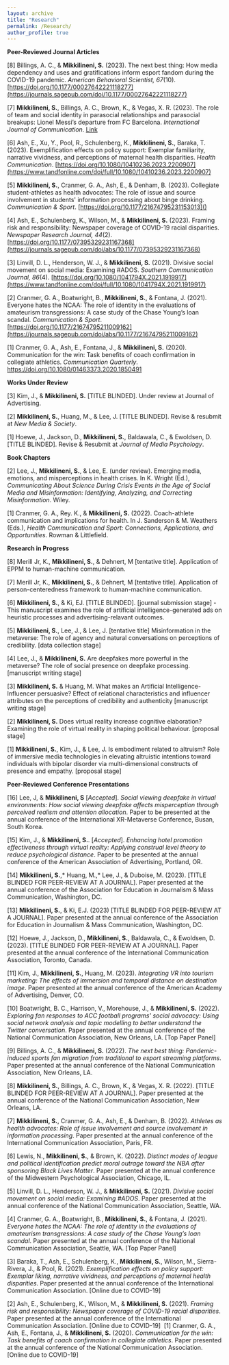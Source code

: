 ```yaml
---
layout: archive
title: "Research"
permalink: /Research/
author_profile: true
---
```



**Peer-Reviewed Journal Articles**

[8] Billings, A. C., & **Mikkilineni, S.** (2023). The next best thing: How media dependency and uses and gratifications inform esport fandom during the COVID-19 pandemic. _American Behavioral Scientist, 67_(10). [https://doi.org/10.1177/00027642221118277](https://journals.sagepub.com/doi/10.1177/00027642221118277)

[7] **Mikkilineni, S.**, Billings, A. C., Brown, K., & Vegas, X. R. (2023). The role of team and social identity in parasocial relationships and parasocial breakups: Lionel Messi’s departure from FC Barcelona. _International Journal of Communication_. ​[Link](https://ijoc.org/index.php/ijoc/article/view/20168/4258)

[6] Ash, E., Xu, Y., Pool, R., Schulenberg, K., **Mikkilineni, S.**, Baraka, T. (2023). Exemplification effects on policy support: Exemplar familiarity, narrative vividness, and perceptions of maternal health disparities. _Health Communication_. [https://doi.org/10.1080/10410236.2023.2200907](https://www.tandfonline.com/doi/full/10.1080/10410236.2023.2200907)

[5] **Mikkilineni, S.**, Cranmer, G. A., Ash, E., & Denham, B. (2023). Collegiate student-athletes as health advocates: The role of issue and source involvement in students' information processing about binge drinking. _Communication & Sport_. [https://doi.org/10.1177/21674795231153013]()

[4] Ash, E., Schulenberg, K., Wilson, M., & **Mikkilineni, S.** (2023). Framing risk and responsibility: Newspaper coverage of COVID-19 racial disparities. _Newspaper Research Journal, 44_(2). [https://doi.org/10.1177/07395329231167368](https://journals.sagepub.com/doi/abs/10.1177/07395329231167368)

[3] Linvill, D. L., Henderson, W. J., & **Mikkilineni, S.** (2021). Divisive social movement on social media: Examining #ADOS. _Southern Communication Journal, 86_(4). [https://doi.org/10.1080/1041794X.2021.1919917](https://www.tandfonline.com/doi/full/10.1080/1041794X.2021.1919917)

[2] Cranmer, G. A., Boatwright, B., **Mikkilineni, S.**, & Fontana, J. (2021). Everyone hates the NCAA: The role of identity in the evaluations of amateurism transgressions: A case study of the Chase Young’s loan scandal. _Communication & Sport_. ​[https://doi.org/10.1177/21674795211009162](https://journals.sagepub.com/doi/abs/10.1177/21674795211009162)

[1] Cranmer, G. A., Ash, E., Fontana, J., & **Mikkilineni, S.** (2020). Communication for the win: Task benefits of coach confirmation in collegiate athletics. _Communication Quarterly_. https://doi.org/10.1080/01463373.2020.1850491


**Works Under Review**

[3] Kim, J., & **Mikkilineni, S.** [TITLE BLINDED]. Under review at Journal of Advertising. 

[2] **Mikkilineni, S.**, Huang, M., & Lee, J. [TITLE BLINDED]. Revise & resubmit at _New Media & Society_. 

[1] Hoewe, J., Jackson, D., **Mikkilineni, S.**, Baldawala, C., & Ewoldsen, D. [TITLE BLINDED]. Revise & Resubmit at _Journal of Media Psychology_.


**Book Chapters**

[2] Lee, J., **Mikkilineni, S.**, & Lee, E. (under review). Emerging media, emotions, and misperceptions in health crises. In K. Wright (Ed.), _Communicating About Science During Crisis Events in the Age of Social Media and Misinformation: Identifying, Analyzing, and Correcting Misinformation_. Wiley.

[1] Cranmer, G. A., Rey. K., & **Mikkilineni, S.** (2022). Coach-athlete communication and implications for health. In J. Sanderson & M. Weathers (Eds.), _Health Communication and Sport: Connections, Applications, and Opportunities_. Rowman & Littlefield.

                                                              
**Research in Progress**

[8] Merill Jr, K., **Mikkilineni, S.**, & Dehnert, M [tentative title]. Application of EPPM to human-machine communication. 

[7] Merill Jr, K., **Mikkilineni, S.**, & Dehnert, M [tentative title]. Application of person-centeredness framework to human-machine communication. 
                   
[6] **Mikkilineni, S.**, & Ki, EJ. [TITLE BLINDED]. [journal submission stage] - This manuscript examines the role of artificial intelligence-generated ads on heuristic processes and advertising-relavant outcomes.         

[5] **Mikkilineni, S.**, Lee, J., & Lee, J. [tentative title] Misinformation in the metaverse: The role of agency and natural conversations on perceptions of credibility. [data collection stage]

[4] Lee, J., & **Mikkilineni, S.** Are deepfakes more powerful in the metaverse? The role of social presence on deepfake processing. [manuscript writing stage]

[3] **​Mikkilineni, S.** & Huang, M. What makes an Artificial Intelligence-Influencer persuasive? Effect of relational characteristics and influencer attributes on the perceptions of credibility and authenticity [manuscript writing stage]

[2] **Mikkilineni, S.** Does virtual reality increase cognitive elaboration? Examining the role of virtual reality in shaping political behaviour. [proposal stage]

[1] **Mikkilineni, S.**, Kim, J., & Lee, J. Is embodiment related to altruism? Role of immersive media technologies in elevating altruistic intentions toward individuals with bipolar disorder via multi-dimensional constructs of presence and empathy. [proposal stage]

**Peer-Reviewed Conference Presentations**

[16] Lee, J, & **Mikkilineni, S** [_Accepted_]. _Social viewing deepfake in virtual environments: How social viewing deepfake affects misperception through perceived realism and attention allocation_. Paper to be presented at the annual conference of the International XR-Metaverse Conference, Busan, South Korea.

[15] Kim, J., & **Mikkilineni, S.**. [_Accepted_]. _Enhancing hotel promotion effectiveness through virtual reality: Applying construal level theory to reduce psychological distance_. Paper to be presented at the annual conference of the American Association of Advertising, Portland, OR.

[14] **Mikkilineni, S.**,* Huang, M.,*  Lee, J., & Duboise, M. (2023). [TITLE BLINDED FOR PEER-REVIEW AT A JOURNAL]. Paper presented at the annual conference of the Association for Education in Journalism & Mass Communication, Washington, DC.

[13] **Mikkilineni, S.**, & Ki, E.J. (2023) [TITLE BLINDED FOR PEER-REVIEW AT A JOURNAL]. Paper presented at the annual conference of the Association for Education in Journalism & Mass Communication, Washington, DC.

[12] Hoewe, J., Jackson, D., **Mikkilineni, S.**, Baldawala, C., & Ewoldsen, D. (2023). [TITLE BLINDED FOR PEER-REVIEW AT A JOURNAL]. Paper presented at the annual conference of the International Communication Association, Toronto, Canada.

[11] Kim, J., **Mikkilineni, S.**, Huang, M. (2023). _Integrating VR into tourism marketing: The effects of immersion and temporal distance on destination image_. Paper presented at the annual conference of the American Academy of Advertising, Denver, CO. 

[10] Boatwright, B. C., Harrison, V., Morehouse, J., & **Mikkilineni, S.** (2022). _Exploring fan responses to ACC football programs' social advocacy: Using social network analysis and topic modelling to better understand the Twitter conversation_. Paper presented at the annual conference of the National Communication Association, New Orleans, LA. [Top Paper Panel]

[9] Billings, A. C., & **Mikkilineni, S.** (2022). _The next best thing: Pandemic-induced sports fan migration from traditional to esport streaming platforms_. Paper presented at the annual conference of the National Communication Association, New Orleans, LA.

[8] **Mikkilineni, S.**, Billings, A. C., Brown, K., & Vegas, X. R. (2022). [TITLE BLINDED FOR PEER-REVIEW AT A JOURNAL]. Paper presented at the annual conference of the National Communication Association, New Orleans, LA.

[7] **Mikkilineni, S.**, Cranmer, G. A., Ash, E., & Denham, B. (2022). _Athletes as health advocates: Role of issue involvement and source involvement in information processing_. Paper presented at the annual conference of the International Communication Association, Paris, FR.

[6] Lewis, N., **Mikkilineni, S.**, & Brown, K. (2022). _Distinct modes of league and political identification predict moral outrage toward the NBA after sponsoring Black Lives Matter_. Paper presented at the annual conference of the Midwestern Psychological Association, Chicago, IL.

[5] Linvill, D. L., Henderson, W. J., & **Mikkilineni, S.** (2021). _Divisive social movement on social media: Examining #ADOS_. Paper presented at the annual conference of the National Communication Association, Seattle, WA.  

[4] Cranmer, G. A., Boatwright, B., **Mikkilineni, S.**, & Fontana, J. (2021). _Everyone hates the NCAA: The role of identity in the evaluations of amateurism transgressions: A case study of the Chase Young’s loan scandal_. Paper presented at the annual conference of the National Communication Association, Seattle, WA. [Top Paper Panel]

[3] Baraka, T., Ash, E., Schulenberg, K., **Mikkilineni, S.**, Wilson, M., Sierra-Rivera, J., & Pool, R. (2021). _Exemplification effects on policy support: Exemplar liking, narrative vividness, and perceptions of maternal health disparities_. Paper presented at the annual conference of the International Communication Association. [Online due to COVID-19]

[2] Ash, E., Schulenberg, K., Wilson, M., & **Mikkilineni, S.** (2021). _Framing risk and responsibility: Newspaper coverage of COVID-19 racial disparities_. Paper presented at the annual conference of the International Communication Association. [Online due to COVID-19]
​
[1] Cranmer, G. A., Ash, E., Fontana, J., & **Mikkilineni, S.** (2020). _Communication for the win: Task benefits of coach confirmation in collegiate athletics_. Paper presented at the annual conference of the National Communication Association. [Online due to COVID-19]


